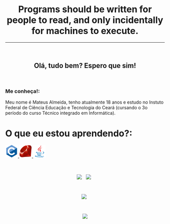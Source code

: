 
<h1 align="center"> Programs should be written for people to read, and only incidentally for machines to execute. </h1>
<hr><br>
<h2 align="center"> Olá, tudo bem? Espero que sim! </h2><br>
<h3 align="left"> Me conheça!: </h3>
<p> Meu nome é Mateus Almeida, tenho atualmente 18 anos e estudo no Instuto Federal de Ciência Educação e Tecnologia do Ceará (cursando o 3o período do curso Técnico integrado em Informática).</p>
<h1 align="left"> O que eu estou aprendendo?: </h1>

<p align="left"> <a href="https://www.cprogramming.com/" target="_blank" rel="noreferrer"> <img src="https://raw.githubusercontent.com/devicons/devicon/master/icons/c/c-original.svg" alt="c" width="40" height="40"/> </a> 
<a align="left"> <a href="https://www.pt.wikipedia.org/wiki/ruby" target="_blank" rel="noreferrer"> <img src="https://raw.githubusercontent.com/devicons/devicon/master/icons/ruby/ruby-original.svg" alt="c" width="40" height="40"/> </a>
<a align="left"> <a href="https://www.pt.wikipedia.org/wiki/java" target="_blank" rel="noreferrer"> <img src="https://raw.githubusercontent.com/devicons/devicon/master/icons/java/java-original.svg" alt="c" width="40" height="40"/> </a>



 <h1 align="center"><a href="https://github.com/anuraghazra/github-readme-stats"><img height="140em" src="https://github-readme-stats-bpires.vercel.app/api?username=oestrangeiro&hide_title=true&line_height=30&hide_rank=false&theme=dark&show_icons=true&include_all_commits=true&hide_border=true"></a>&nbsp;
<a href="https://github.com/denvercoder1/github-readme-streak-stats"><img height="140em" 
src="https://github-readme-streak-stats.herokuapp.com/?user=oestrangeiro&theme=dark&hide_border=true"></a>&nbsp;

<a href="https://github.com/anuraghazra/github-readme-stats"><img height="170em" src="https://github-readme-stats-bpires.vercel.app/api/top-langs/?username=oestrangeiro&layout=compact&card_width=400&hide_title=true&theme=dark&t&langs_count=9&hide_border=true"></a>&nbsp;

  
 
<a href="https://metrics.lecoq.io/insights/oestrangeiro" target="_blank" rel="noreferrer"><img height="27.5em" src="https://user-images.githubusercontent.com/86871991/178090011-2be9a8c0-ad68-4e7d-8568-6256d8178a28.png"></img></a>

</details>

<br/>


